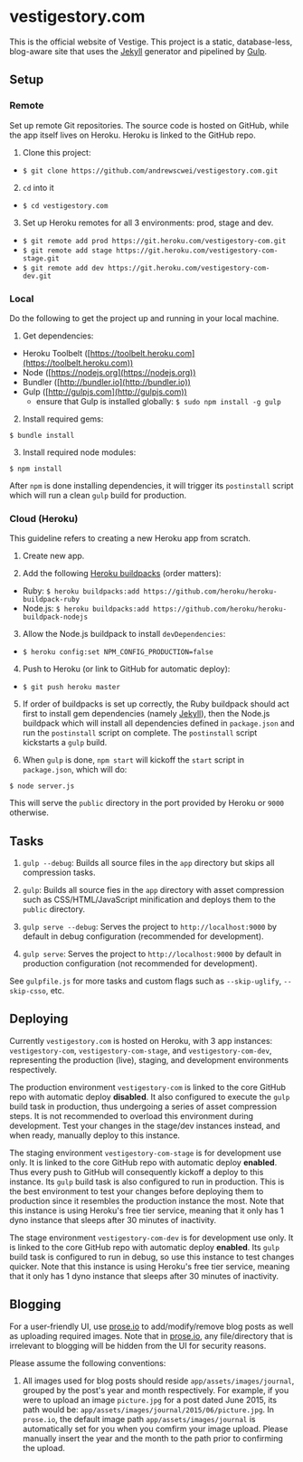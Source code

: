 # vestigestory.com

This is the official website of Vestige. This project is a static, database-less, blog-aware site that uses the [Jekyll](http://jekyllrb.com) generator and pipelined by [Gulp](http://gulpjs.com).

## Setup

### Remote

Set up remote Git repositories. The source code is hosted on GitHub, while the app itself lives on Heroku. Heroku is linked to the GitHub repo.

1. Clone this project:
  - ```$ git clone https://github.com/andrewscwei/vestigestory.com.git```

2. ```cd``` into it
  - ```$ cd vestigestory.com```

3. Set up Heroku remotes for all 3 environments: prod, stage and dev.
  - ```$ git remote add prod https://git.heroku.com/vestigestory-com.git```
  - ```$ git remote add stage https://git.heroku.com/vestigestory-com-stage.git```
  - ```$ git remote add dev https://git.heroku.com/vestigestory-com-dev.git```

### Local

Do the following to get the project up and running in your local machine.

1. Get dependencies:
  - Heroku Toolbelt ([https://toolbelt.heroku.com](https://toolbelt.heroku.com))
  - Node ([https://nodejs.org](https://nodejs.org))
  - Bundler ([http://bundler.io](http://bundler.io))
  - Gulp ([http://gulpjs.com](http://gulpjs.com))
    - ensure that Gulp is installed globally: ```$ sudo npm install -g gulp```

2. Install required gems:
  ```
  $ bundle install
  ```

3. Install required node modules:
  ```
  $ npm install
  ```
  After ```npm``` is done installing dependencies, it will trigger its ```postinstall``` script which will run a clean ```gulp``` build for production.

### Cloud (Heroku)

This guideline refers to creating a new Heroku app from scratch.

1. Create new app.

2. Add the following [Heroku buildpacks](https://devcenter.heroku.com/articles/buildpacks) (order matters):
  - Ruby: ```$ heroku buildpacks:add https://github.com/heroku/heroku-buildpack-ruby```
  - Node.js: ```$ heroku buildpacks:add https://github.com/heroku/heroku-buildpack-nodejs```
    
3. Allow the Node.js buildpack to install ```devDependencies```:
  - ```$ heroku config:set NPM_CONFIG_PRODUCTION=false```
  
4. Push to Heroku (or link to GitHub for automatic deploy):
  - ```$ git push heroku master```
  
5. If order of buildpacks is set up correctly, the Ruby buildpack should act first to install gem dependencies (namely [Jekyll](http://jekyllrb.com)), then the Node.js buildpack which will install all dependencies defined in ```package.json``` and run the ```postinstall``` script on complete. The ```postinstall``` script kickstarts a ```gulp``` build.
  
6. When ```gulp``` is done, ```npm start``` will kickoff the ```start``` script in ```package.json```, which will do:
  ```
  $ node server.js
  ```
  This will serve the ```public``` directory in the port provided by Heroku or ```9000``` otherwise.

## Tasks

1. ```gulp --debug```: Builds all source files in the ```app``` directory but skips all compression tasks.

2. ```gulp```: Builds all source fies in the ```app``` directory with asset compression such as CSS/HTML/JavaScript minification and deploys them to the ```public``` directory.

3. ```gulp serve --debug```: Serves the project to ```http://localhost:9000``` by default in debug configuration (recommended for development).

4. ```gulp serve```: Serves the project to ```http://localhost:9000``` by default in production configuration (not recommended for development).

See ```gulpfile.js``` for more tasks and custom flags such as ```--skip-uglify```, ```--skip-csso```, etc.

## Deploying

Currently ```vestigestory.com``` is hosted on Heroku, with 3 app instances: ```vestigestory-com```, ```vestigestory-com-stage```, and ```vestigestory-com-dev```, representing the production (live), staging, and development environments respectively. 

The production environment ```vestigestory-com``` is linked to the core GitHub repo with automatic deploy **disabled**. It also configured to execute the ```gulp``` build task in production, thus undergoing a series of asset compression steps. It is not recommended to overload this environment during development. Test your changes in the stage/dev instances instead, and when ready, manually deploy to this instance.

The staging environment ```vestigestory-com-stage``` is for development use only. It is linked to the core GitHub repo with automatic deploy **enabled**. Thus every push to GitHub will consequently kickoff a deploy to this instance. Its ```gulp``` build task is also configured to run in production. This is the best environment to test your changes before deploying them to production since it resembles the production instance the most. Note that this instance is using Heroku's free tier service, meaning that it only has 1 dyno instance that sleeps after 30 minutes of inactivity.

The stage environment ```vestigestory-com-dev``` is for development use only. It is linked to the core GitHub repo with automatic deploy **enabled**. Its ```gulp``` build task is configured to run in debug, so use this instance to test changes quicker. Note that this instance is using Heroku's free tier service, meaning that it only has 1 dyno instance that sleeps after 30 minutes of inactivity.

## Blogging

For a user-friendly UI, use [prose.io](http://prose.io) to add/modify/remove blog posts as well as uploading required images. Note that in [prose.io](http://prose.io), any file/directory that is irrelevant to blogging will be hidden from the UI for security reasons.

Please assume the following conventions:

1. All images used for blog posts should reside ```app/assets/images/journal```, grouped by the post's year and month respectively. For example, if you were to upload an image ```picture.jpg``` for a post dated June 2015, its path would be: ```app/assets/images/journal/2015/06/picture.jpg```. In ```prose.io```, the default image path ```app/assets/images/journal``` is automatically set for you when you comfirm your image upload. Please manually insert the year and the month to the path prior to confirming the upload.

